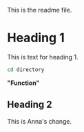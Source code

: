 This is the readme file.

# Heading 1
This is text for heading 1.

```bash
cd directory
```

 **"Function"**
 
## Heading 2
This is Anna's change.


